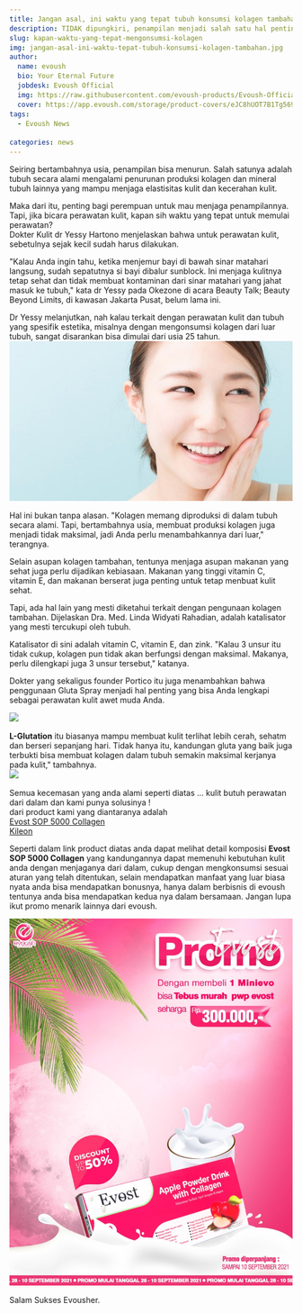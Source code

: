 ```yaml
---
title: Jangan asal, ini waktu yang tepat tubuh konsumsi kolagen tambahan
description: TIDAK dipungkiri, penampilan menjadi salah satu hal penting yang mesti perhatikan. Dari penampilan, kepercayaan diri seseorang bisa dibangun ...
slug: kapan-waktu-yang-tepat-mengonsumsi-kolagen
img: jangan-asal-ini-waktu-tepat-tubuh-konsumsi-kolagen-tambahan.jpg
author:
  name: evoush
  bio: Your Eternal Future
  jobdesk: Evoush Official
  img: https://raw.githubusercontent.com/evoush-products/Evoush-Official-Website/master/static/icon_128.png
  cover: https://app.evoush.com/storage/product-covers/eJC8hUOT7B1Tg56943hWhsI9KMH8k7CdRe2OFDbo.jpg
tags:
  - Evoush News

categories: news
---  
```


Seiring bertambahnya usia, penampilan bisa menurun. Salah satunya adalah tubuh secara alami mengalami penurunan produksi kolagen dan mineral tubuh lainnya yang mampu menjaga elastisitas kulit dan kecerahan kulit.

Maka dari itu, penting bagi perempuan untuk mau menjaga penampilannya. Tapi, jika bicara perawatan kulit, kapan sih waktu yang tepat untuk memulai perawatan?  
Dokter Kulit dr Yessy Hartono menjelaskan bahwa untuk perawatan kulit, sebetulnya sejak kecil sudah harus dilakukan.

"Kalau Anda ingin tahu, ketika menjemur bayi di bawah sinar matahari langsung, sudah sepatutnya si bayi dibalur sunblock. Ini menjaga kulitnya tetap sehat dan tidak membuat kontaminan dari sinar matahari yang jahat masuk ke tubuh," kata dr Yessy pada Okezone di acara Beauty Talk; Beauty Beyond Limits, di kawasan Jakarta Pusat, belum lama ini.

Dr Yessy melanjutkan, nah kalau terkait dengan perawatan kulit dan tubuh yang spesifik estetika, misalnya dengan mengonsumsi kolagen dari luar tubuh, sangat disarankan bisa dimulai dari usia 25 tahun.  
<img src="https://github.com/evoush-products/bahan_evoush/blob/main/blog/5pt95hpugh9ldkiinp23_14479.jpg?raw=true" class="img-fluid">

Hal ini bukan tanpa alasan. "Kolagen memang diproduksi di dalam tubuh secara alami. Tapi, bertambahnya usia, membuat produksi kolagen juga menjadi tidak maksimal, jadi Anda perlu menambahkannya dari luar," terangnya.

Selain asupan kolagen tambahan, tentunya menjaga asupan makanan yang sehat juga perlu dijadikan kebiasaan. Makanan yang tinggi vitamin C, vitamin E, dan makanan berserat juga penting untuk tetap menbuat kulit sehat.  

Tapi, ada hal lain yang mesti diketahui terkait dengan pengunaan kolagen tambahan. Dijelaskan Dra. Med. Linda Widyati Rahadian, adalah katalisator yang mesti tercukupi oleh tubuh.

Katalisator di sini adalah vitamin C, vitamin E, dan zink. "Kalau 3 unsur itu tidak cukup, kolagen pun tidak akan berfungsi dengan maksimal. Makanya, perlu dilengkapi juga 3 unsur tersebut," katanya.

Dokter yang sekaligus founder Portico itu juga menambahkan bahwa penggunaan Gluta Spray menjadi hal penting yang bisa Anda lengkapi sebagai perawatan kulit awet muda Anda.  

<img src="https://github.com/evoush-products/bahan_evoush/blob/main/bahan_gallery/image/new_products/4.jpg?raw=true" class="img-fluid">  

**L-Glutation** itu biasanya mampu membuat kulit terlihat lebih cerah, sehatm dan berseri sepanjang hari. Tidak hanya itu, kandungan gluta yang baik juga terbukti bisa membuat kolagen dalam tubuh semakin maksimal kerjanya pada kulit," tambahnya.  
<img src="https://raw.githubusercontent.com/evoush-products/bahan_evoush/main/migration_db/product-sliders/dc06b899913a8375d93d7b8e45ea26b2" class="img-fluid">  

Semua kecemasan yang anda alami seperti diatas ... kulit butuh perawatan dari dalam dan kami punya solusinya !  
dari product kami yang diantaranya adalah  
<a href="https://evoush.com/product/Nutrisi/evost-sop-5000-collagen">Evost SOP 5000 Collagen</a>  
<a href="https://evoush.com/product/Nutrisi/kileon">Kileon</a>

Seperti dalam link product diatas anda dapat melihat detail komposisi **Evost SOP 5000 Collagen** yang kandungannya dapat memenuhi kebutuhan kulit anda dengan menjaganya dari dalam, cukup dengan mengkonsumsi sesuai aturan yang telah ditentukan, selain mendapatkan manfaat yang luar biasa nyata anda bisa mendapatkan bonusnya, hanya dalam berbisnis di evoush tentunya anda bisa mendapatkan kedua nya dalam bersamaan.  Jangan lupa ikut promo menarik lainnya dari evoush.  

<img src="https://raw.githubusercontent.com/evoush-products/bahan_evoush/main/promo/promo.jpeg" class="img-fluid">  

Salam Sukses Evousher.

